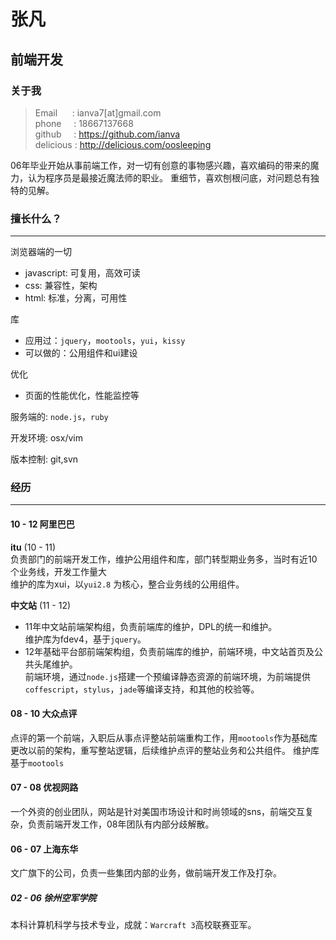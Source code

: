 # 张凡 

## 前端开发

### 关于我

> Email&nbsp;&nbsp;&nbsp;&nbsp;&nbsp;&nbsp;: ianva7[at]gmail.com  
> phone&nbsp;&nbsp;&nbsp;&nbsp;&nbsp;: 18667137668  
> github&nbsp;&nbsp;&nbsp;&nbsp;&nbsp;: https://github.com/ianva  
> delicious	: http://delicious.com/oosleeping  


06年毕业开始从事前端工作，对一切有创意的事物感兴趣，喜欢编码的带来的魔力，认为程序员是最接近魔法师的职业。
重细节，喜欢刨根问底，对问题总有独特的见解。

### 擅长什么？
---
浏览器端的一切

- javascript: 可复用，高效可读
- css: 兼容性，架构
- html: 标准，分离，可用性

库  

- 应用过：`jquery`，`mootools`，`yui`，`kissy`  
- 可以做的：公用组件和ui建设

优化

- 页面的性能优化，性能监控等

服务端的: `node.js`，`ruby`

开发环境: osx/vim

版本控制: git,svn  


### 经历
---
#### 10 - 12 阿里巴巴

**itu** (10 - 11)  
负责部门的前端开发工作，维护公用组件和库，部门转型期业务多，当时有近10个业务线，开发工作量大  
维护的库为xui，以`yui2.8` 为核心，整合业务线的公用组件。  

**中文站** (11 - 12)  

- 11年中文站前端架构组，负责前端库的维护，DPL的统一和维护。  
	维护库为fdev4，基于`jquery`。  
- 12年基础平台部前端架构组，负责前端库的维护，前端环境，中文站首页及公共头尾维护。  
前端环境，通过`node.js`搭建一个预编译静态资源的前端环境，为前端提供`coffescript`，`stylus`，`jade`等编译支持，和其他的校验等。

#### 08 - 10 大众点评

点评的第一个前端，入职后从事点评整站前端重构工作，用`mootools`作为基础库更改以前的架构，重写整站逻辑，后续维护点评的整站业务和公共组件。 
维护库基于`mootools`

#### 07 - 08 优视网路

一个外资的创业团队，网站是针对美国市场设计和时尚领域的sns，前端交互复杂，负责前端开发工作，08年团队有内部分歧解散。

#### 06 - 07 上海东华

文广旗下的公司，负责一些集团内部的业务，做前端开发工作及打杂。

##### 02 - 06 徐州空军学院

本科计算机科学与技术专业，成就：`Warcraft 3`高校联赛亚军。











